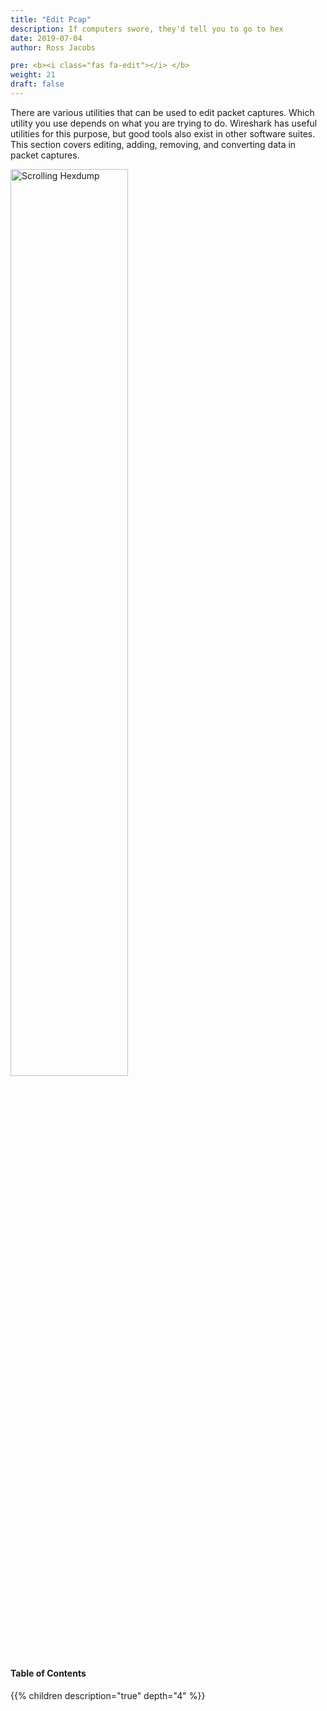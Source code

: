 ```yaml
---
title: "Edit Pcap"
description: If computers swore, they'd tell you to go to hex
date: 2019-07-04
author: Ross Jacobs

pre: <b><i class="fas fa-edit"></i> </b>
weight: 21
draft: false
---
```


There are various utilities that can be used to edit packet captures.
Which utility you use depends on what you are trying to do.
Wireshark has useful utilities for this purpose, but good tools also exist in other software suites.
This section covers editing, adding, removing, and converting data in packet captures.

<a href="/edit/editing_hex"><img src="https://media.giphy.com/media/4UzW8S83pWoKs/giphy.gif" alt="Scrolling Hexdump" style="width:61%"></a>

#### Table of Contents

{{% children description="true" depth="4" %}}
